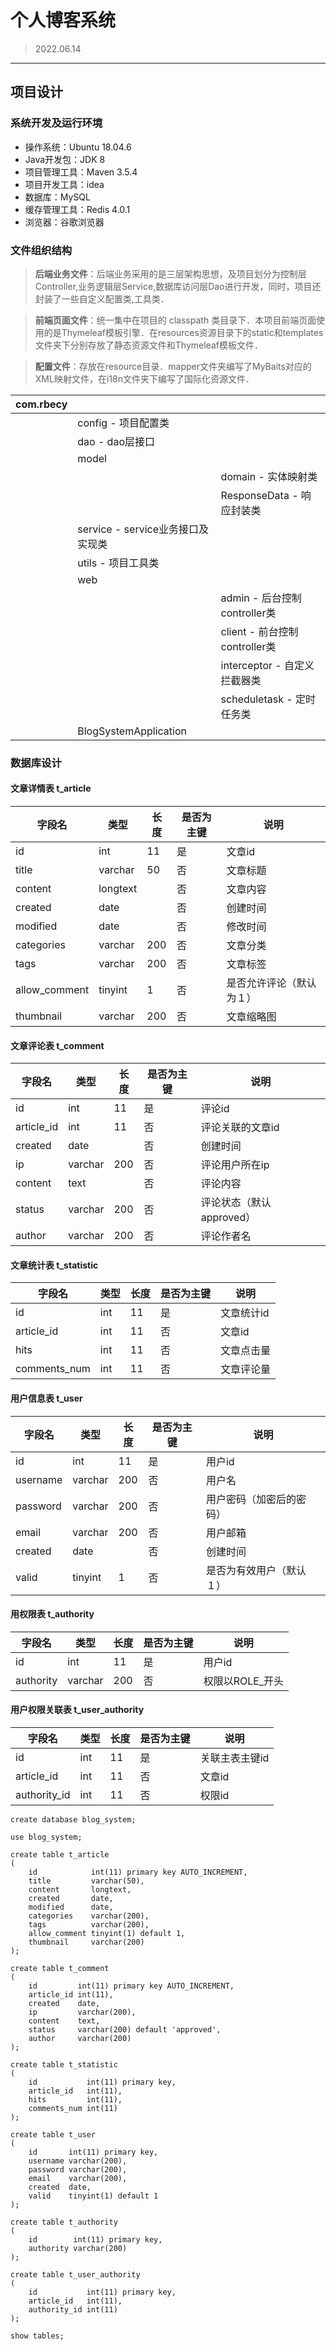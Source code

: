 # 个人博客系统

> 2022.06.14  

---

## 项目设计

### 系统开发及运行环境

- 操作系统：Ubuntu 18.04.6
- Java开发包：JDK 8
- 项目管理工具：Maven 3.5.4
- 项目开发工具：idea
- 数据库：MySQL
- 缓存管理工具：Redis 4.0.1
- 浏览器：谷歌浏览器

### 文件组织结构

> **后端业务文件**：后端业务采用的是三层架构思想，及项目划分为控制层Controller,业务逻辑层Service,数据库访问层Dao进行开发，同时，项目还封装了一些自定义配置类,工具类．

> **前端页面文件**：统一集中在项目的 classpath 类目录下．本项目前端页面使用的是Thymeleaf模板引擎．在resources资源目录下的static和templates文件夹下分别存放了静态资源文件和Thymeleaf模板文件．

> **配置文件**：存放在resource目录．mapper文件夹编写了MyBaits对应的XML映射文件，在i18n文件夹下编写了国际化资源文件．

| com.rbecy |                           |                          |
|-----------|---------------------------|--------------------------|
|           | config - 项目配置类            |                          |
|           | dao - dao层接口              |                          |
|           | model                     |                          |
|           |                           | domain - 实体映射类           |
|           |                           | ResponseData - 响应封装类     |
|           | service - service业务接口及实现类 |                          |
|           | utils - 项目工具类             |                          |
|           | web                       |                          |
|           |                           | admin - 后台控制controller类  |
|           |                           | client - 前台控制controller类 |
|           |                           | interceptor - 自定义拦截器类    |
|           |                           | scheduletask - 定时任务类     |
|           | BlogSystemApplication     |                          |

### 数据库设计

#### 文章详情表 t_article

| 字段名           | 类型       | 长度  | 是否为主键 | 说明           |
|---------------|----------|-----|-------|--------------|
| id            | int      | 11  | 是     | 文章id         |
| title         | varchar  | 50  | 否     | 文章标题         |
| content       | longtext |     | 否     | 文章内容         |
| created       | date     |     | 否     | 创建时间         |
| modified      | date     |     | 否     | 修改时间         |
| categories    | varchar  | 200 | 否     | 文章分类         |
| tags          | varchar  | 200 | 否     | 文章标签         |
| allow_comment | tinyint  | 1   | 否     | 是否允许评论（默认为１） |
| thumbnail     | varchar  | 200 | 否     | 文章缩略图        |

#### 文章评论表 t_comment

| 字段名           | 类型      | 长度  | 是否为主键 | 说明               |
|---------------|---------|-----|-------|------------------|
| id            | int     | 11  | 是     | 评论id             |
| article_id    | int     | 11  | 否     | 评论关联的文章id        |
| created       | date    |     | 否     | 创建时间             |
| ip            | varchar | 200 | 否     | 评论用户所在ip         |
| content       | text    |     | 否     | 评论内容             |
| status        | varchar | 200 | 否     | 评论状态（默认approved） |
| author        | varchar | 200 | 否     | 评论作者名            |

#### 文章统计表 t_statistic

| 字段名          | 类型  | 长度  | 是否为主键 | 说明     |
|--------------|-----|-----|-------|--------|
| id           | int | 11  | 是     | 文章统计id |
| article_id   | int | 11  | 否     | 文章id   |
| hits         | int | 11  | 否     | 文章点击量  |
| comments_num | int | 11  | 否     | 文章评论量  |

#### 用户信息表 t_user

| 字段名      | 类型      | 长度  | 是否为主键 | 说明           |
|----------|---------|-----|-------|--------------|
| id       | int     | 11  | 是     | 用户id         |
| username | varchar | 200 | 否     | 用户名          |
| password | varchar | 200 | 否     | 用户密码（加密后的密码） |
| email    | varchar | 200 | 否     | 用户邮箱         |
| created  | date    |     | 否     | 创建时间         |
| valid    | tinyint | 1   | 否     | 是否为有效用户（默认１） |

#### 用权限表 t_authority

| 字段名       | 类型      | 长度  | 是否为主键 | 说明         |
|-----------|---------|-----|-------|------------|
| id        | int     | 11  | 是     | 用户id       |
| authority | varchar | 200 | 否     | 权限以ROLE_开头 |

#### 用户权限关联表 t_user_authority

| 字段名          | 类型  | 长度  | 是否为主键 | 说明       |
|--------------|-----|-----|-------|----------|
| id           | int | 11  | 是     | 关联主表主键id |
| article_id   | int | 11  | 否     | 文章id     |
| authority_id | int | 11  | 否     | 权限id     |

```mysql
create database blog_system;

use blog_system;

create table t_article
(
    id            int(11) primary key AUTO_INCREMENT,
    title         varchar(50),
    content       longtext,
    created       date,
    modified      date,
    categories    varchar(200),
    tags          varchar(200),
    allow_comment tinyint(1) default 1,
    thumbnail     varchar(200)
);

create table t_comment
(
    id         int(11) primary key AUTO_INCREMENT,
    article_id int(11),
    created    date,
    ip         varchar(200),
    content    text,
    status     varchar(200) default 'approved',
    author     varchar(200)
);

create table t_statistic
(
    id           int(11) primary key,
    article_id   int(11),
    hits         int(11),
    comments_num int(11)
);

create table t_user
(
    id       int(11) primary key,
    username varchar(200),
    password varchar(200),
    email    varchar(200),
    created  date,
    valid    tinyint(1) default 1
);

create table t_authority
(
    id        int(11) primary key,
    authority varchar(200)
);

create table t_user_authority
(
    id           int(11) primary key,
    article_id   int(11),
    authority_id int(11)
);

show tables;
```

